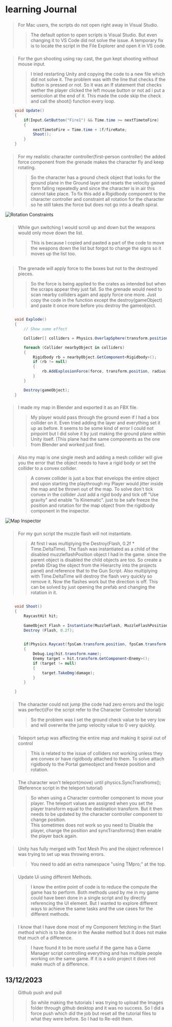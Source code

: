 
# learning Journal

### 
> For Mac users, the scripts do not open right away in Visual Studio.
>> The default option to open scripts is Visual Studio. But even changing it to VS Code did not solve the issue. A temporary fix is to locate the script in the File Explorer and open it in VS code.

###
> For the gun shooting using ray cast, the gun kept shooting without mouse input.
>> I tried restarting Unity and copying the code to a new file which did not solve it. The problem was with the line that checks if the button is pressed or not. So it was an If statement that checks wether the player clicked the left mouse button or not ad i put a semicolon at the end of it. This made the code skip the check and call the shoot() function every loop.

```.cs
    void Update()
    {
        if(Input.GetButton("Fire1") && Time.time >= nextTimetoFire)
        {
            nextTimetoFire = Time.time + 1f/fireRate;
            Shoot();
        }
    }
```

###
> For my realistic character controller(first-person controller) the added force component from the grenade makes the character fly and keep rotating.
>>  So the character has a ground check object that looks for the ground plane in the Ground layer and resets the velocity gained form falling repeatedly and since the character is in air this cannot take place. To fix this add a Rigidbody component to the character controller and constraint all rotation for the character so he still takes the force but does not go into a death spiral.

![Rotation Constraints](https://github.com/HemalK1412/GameProgramming/blob/11e86503f7488a9a6c879937bd971d5a92075e18/Tutorials/Images(Tutorials)/Journal/Character%20controller%20freeze%20rotation.png)

###
> While gun switching I would scroll up and down but the weapons would only move down the list.
>> This is because I copied and pasted a part of the code to move the weapons down the list  but forgot to change the signs so it moves up the list too.

##
> The grenade will apply force to the boxes but not to the destroyed pieces. 
>> So the force is being applied to the crates as intended but when the scraps appear they just fall. So the grenade would need to scan nearby colliders again and apply force one more. Just copy the code in the function except the destroy(gameObject) and paste it once more before you destroy the gameobject.

```.cs

    void Explode()
    {
        // Show some effect

        Collider[] colliders = Physics.OverlapSphere(transform.position, radius);

        foreach (Collider nearbyObject in colliders)
        {
            Rigidbody rb = nearbyObject.GetComponent<Rigidbody>();
            if (rb != null)
            {
                rb.AddExplosionForce(force, transform.position, radius); 
            }
        }

        Destroy(gameObject);
    }
```

###
> I made my map in Blender and exported it as an FBX file.
>> My player would pass through the ground even if I had a box collider on it. Even tried adding the layer and everything set it up as before. It seems to be some kind of error I could not pinpoint but I did solve it by just making the ground plane within Unity itself. (This plane had the same components as the one from Blender and worked just fine).

###
> Also my map is one single mesh and adding a mesh collider will give you the error that the object needs to have a rigid body or set the collider to a convex collider.
>> A convex collider is just a box that envelops the entire object and upon starting the playthrough my Player would jitter inside the map and be thrown out of the map.
  To solve don't tick convex in the collider Just add a rigid body and tick off "Use gravity" and enable "Is Kinematic". just to be safe freeze the position and rotation for the map object from the rigidbody component in the inspector.

![Map Inspector](https://github.com/HemalK1412/GameProgramming/blob/db7a12889a80f9e356af39e6902f0025a80164a0/Tutorials/Images(Tutorials)/Journal/Map%20Inspector.png)

###
> For my gun script the muzzle flash will not instantiate.
>> At first I was multiplying the Destroy(Flash, 0.2f * Time.DeltaTime). The flash was instantiated as a child of the disabled muzzleflashPosition object I had in the game. since the parent object is disabled the child objects are too. So create a prefab (Drag the object from the Hierarchy into the projects panel) and reference that to the Gun Script. Also multiplying with Time.DeltaTime  will destroy the flash very quickly so remove it. Now the flashes work but the direction is off. This can be solved by just opening the prefab and changing the rotation in it.

```.cs

    void Shoot()
    {
        RaycastHit hit;
        
        GameObject Flash = Instantiate(MuzzleFlash, MuzzleFlashPosition.transform);
        Destroy (Flash, 0.2f);
        

        if(Physics.Raycast(fpsCam.transform.position, fpsCam.transform.forward, out hit, range))
        {
            Debug.Log(hit.transform.name);
            Enemy target = hit.transform.GetComponent<Enemy>();
            if (target != null)
            {
                target.TakeDmg(damage);
            }
        }

    }

```

###
> The character could not jump (the code had zero errors and the logic was perfect)(For the script refer to the Character Controller tutorial)
>> So the problem was I set the ground check value to be very low and will overwrite the jump velocity value to 0 very quickly.

###
> Teleport setup was affecting the entire map and making it spiral out of control
>> This is related to the issue of colliders not working unless they are convex or have rigidbody attached to them. To solve attach rigidbody to the Portal gameobject and freeze position and rotation.

###
> The character won't teleport(move) until physics.SyncTransfroms(); (Reference script in the teleport tutorial)
>> So when using a Character controller component to move your player. The teleport values are assigned when you set the player transform equal to the destination transform. But it then needs to be updated by the character controller component to change position.<br>
>> This sometimes does not work so you need to Disable the player, change the position and syncTransforms() then enable the player back again.

###
> Unity has fully merged with Text Mesh Pro and the object reference I was trying to set up was throwing errors.
>> You need to add an extra namespace "using TMpro;" at the top.

###
> Update Ui using different Methods.
>> I know the entire point of code is to reduce the compute the game has to perform. Both methods used by me in my game could have been done in a single script and by directly referencing the UI element.
>> But I wanted to explore different ways to achieve the same tasks and the use cases for the different methods.

###
> I know that I have done most of my Component fetching in the Start method which is to be done in the Awake method but it does not make that much of a difference.
>> I have found it to be more useful if the game has a Game Manager script controlling everything and has multiple people working on the same game. If it is a solo project it does not make much of a difference.

## 13/12/2023
> Github push and pull
>> So while making the tutorials I was trying to upload the Images folder through github desktop and it was no success. So I did a force push which did the job but reset all the tutorial files to what they were before. So I had to Re-edit them.
